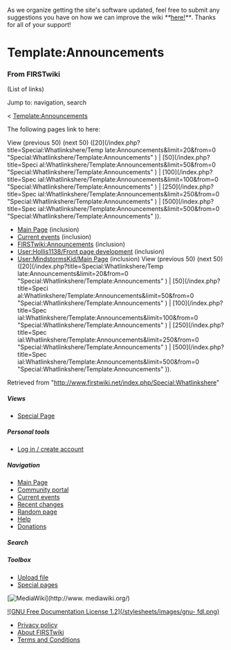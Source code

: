 As we organize getting the site's software updated, feel free to submit any
suggestions you have on how we can improve the wiki
_**_[here!](/index.php/User:Hallry/Suggestions "User:Hallry/Suggestions"
)_**_. Thanks for all of your support!

# Template:Announcements

### From FIRSTwiki

(List of links)

Jump to: navigation, search

&lt;
[Template:Announcements](/index.php?title=Template:Announcements&redirect=no
"Template:Announcements" )  

The following pages link to here:

View (previous 50) (next 50) ([20](/index.php?title=Special:Whatlinkshere/Temp
late:Announcements&limit=20&from=0
"Special:Whatlinkshere/Template:Announcements" ) | [50](/index.php?title=Speci
al:Whatlinkshere/Template:Announcements&limit=50&from=0
"Special:Whatlinkshere/Template:Announcements" ) | [100](/index.php?title=Spec
ial:Whatlinkshere/Template:Announcements&limit=100&from=0
"Special:Whatlinkshere/Template:Announcements" ) | [250](/index.php?title=Spec
ial:Whatlinkshere/Template:Announcements&limit=250&from=0
"Special:Whatlinkshere/Template:Announcements" ) | [500](/index.php?title=Spec
ial:Whatlinkshere/Template:Announcements&limit=500&from=0
"Special:Whatlinkshere/Template:Announcements" )).

  * [Main Page](/index.php/Main_Page "Main Page" ) (inclusion) 
  * [Current events](/index.php/Current_events "Current events" ) (inclusion) 
  * [FIRSTwiki:Announcements](/index.php/FIRSTwiki:Announcements "FIRSTwiki:Announcements" ) (inclusion) 
  * [User:Hollis1138/Front page development](/index.php/User:Hollis1138/Front_page_development "User:Hollis1138/Front page development" ) (inclusion) 
  * [User:MindstormsKid/Main Page](/index.php/User:MindstormsKid/Main_Page "User:MindstormsKid/Main Page" ) (inclusion) 
View (previous 50) (next 50) ([20](/index.php?title=Special:Whatlinkshere/Temp
late:Announcements&limit=20&from=0
"Special:Whatlinkshere/Template:Announcements" ) | [50](/index.php?title=Speci
al:Whatlinkshere/Template:Announcements&limit=50&from=0
"Special:Whatlinkshere/Template:Announcements" ) | [100](/index.php?title=Spec
ial:Whatlinkshere/Template:Announcements&limit=100&from=0
"Special:Whatlinkshere/Template:Announcements" ) | [250](/index.php?title=Spec
ial:Whatlinkshere/Template:Announcements&limit=250&from=0
"Special:Whatlinkshere/Template:Announcements" ) | [500](/index.php?title=Spec
ial:Whatlinkshere/Template:Announcements&limit=500&from=0
"Special:Whatlinkshere/Template:Announcements" )).

Retrieved from "<http://www.firstwiki.net/index.php/Special:Whatlinkshere>"

##### Views

  * [Special Page](/index.php/Special:Whatlinkshere/Template:Announcements)

##### Personal tools

  * [Log in / create account](/index.php?title=Special:Userlogin&returnto=Special:Whatlinkshere)

[](/index.php/Main_Page "Main Page" )

##### Navigation

  * [Main Page](/index.php/Main_Page)
  * [Community portal](/index.php/FIRSTwiki:Community_portal)
  * [Current events](/index.php/Current_events)
  * [Recent changes](/index.php/Special:Recentchanges)
  * [Random page](/index.php/Special:Random)
  * [Help](/index.php/FIRSTwiki:Help)
  * [Donations](/index.php/FIRSTwiki:Site_support)

##### Search



##### Toolbox

  * [Upload file](/index.php/Special:Upload)
  * [Special pages](/index.php/Special:Specialpages)

[![MediaWiki](/skins/common/images/poweredby_mediawiki_88x31.png)](http://www.
mediawiki.org/)

[![GNU Free Documentation License 1.2](/stylesheets/images/gnu-
fdl.png)](http://www.gnu.org/copyleft/fdl.html)

  * [Privacy policy](/index.php/FIRSTwiki:Privacy_policy "FIRSTwiki:Privacy policy" )
  * [About FIRSTwiki](/index.php/FIRSTwiki:About "FIRSTwiki:About" )
  * [Terms and Conditions](/index.php/FIRSTwiki:Terms_and_conditions "FIRSTwiki:Terms and conditions" )

